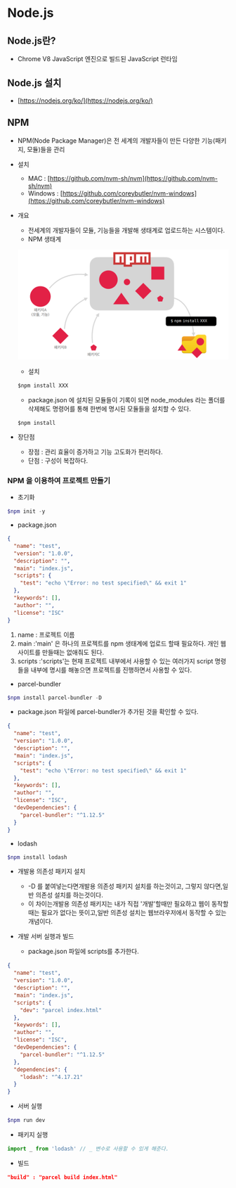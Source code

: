 # Node.js
## Node.js란?

- Chrome V8 JavaScript 엔진으로 빌드된 JavaScript 런타임

## Node.js 설치

- [https://nodejs.org/ko/](https://nodejs.org/ko/)

## NPM

- NPM(Node Package Manager)은 전 세계의 개발자들이 만든 다양한 기능(패키지, 모듈)들을 관리
- 설치
    - MAC : [https://github.com/nvm-sh/nvm](https://github.com/nvm-sh/nvm)
    - Windows : [https://github.com/coreybutler/nvm-windows](https://github.com/coreybutler/nvm-windows)
- 개요
    - 전세계의 개발자들이 모듈, 기능들을 개발해 생태계로 업로드하는 시스템이다.
    - NPM 생태계
    
    ![생태계](./image/npm개요.PNG)
    
    - 설치
    
    ```jsx
    $npm install XXX
    ```
    
    - package.json 에 설치된 모듈들이 기록이 되면 node_modules 라는 폴더를 삭제해도 명령어를 통해 한번에 명시된 모듈들을 설치할 수 있다.
    
    ```
    $npm install
    ```
    
- 장단점
    - 장점 : 관리 효율이 증가하고 기능 고도화가 편리하다.
    - 단점 : 구성이 복잡하다.

### NPM 을 이용하여 프로젝트 만들기

- 초기화

```powershell
$npm init -y
```

- package.json

```json
{
  "name": "test",
  "version": "1.0.0",
  "description": "",
  "main": "index.js",
  "scripts": {
    "test": "echo \"Error: no test specified\" && exit 1"
  },
  "keywords": [],
  "author": "",
  "license": "ISC"
}
```

1. name : 프로젝트 이름
2. main :'main' 은 하나의 프로젝트를 npm 생태계에 업로드 할때 필요하다. 개인 웹사이트를 만들때는 없애줘도 된다.
3. scripts :'scripts'는 현재 프로젝트 내부에서 사용할 수 있는 여러가지 script 명령들을 내부에 명시를 해놓으면 프로젝트를 진행하면서 사용할 수 있다.

- parcel-bundler

```powershell
$npm install parcel-bundler -D
```

- package.json 파일에 parcel-bundler가 추가된 것을 확인할 수 있다.

```json
{
  "name": "test",
  "version": "1.0.0",
  "description": "",
  "main": "index.js",
  "scripts": {
    "test": "echo \"Error: no test specified\" && exit 1"
  },
  "keywords": [],
  "author": "",
  "license": "ISC",
  "devDependencies": {
    "parcel-bundler": "^1.12.5"
  }
}
```

- lodash

```powershell
$npm install lodash
```

- 개발용 의존성 패키지 설치
    - -D 를 붙여넣는다면개발용 의존성 패키지 설치를 하는것이고, 그렇지 않다면,일반 의존성 설치를 하는것이다.
    - 이 차이는개발용 의존성 패키지는 내가 직접 '개발'할때만 필요하고 웹이 동작할때는 필요가 없다는 뜻이고,일반 의존성 설치는 웹브라우저에서 동작할 수 있는 개념이다.
    
- 개발 서버 실행과 빌드
    - package.json 파일에 scripts를 추가한다.

```json
{
  "name": "test",
  "version": "1.0.0",
  "description": "",
  "main": "index.js",
  "scripts": {
    "dev": "parcel index.html"
  },
  "keywords": [],
  "author": "",
  "license": "ISC",
  "devDependencies": {
    "parcel-bundler": "^1.12.5"
  },
  "dependencies": {
    "lodash": "^4.17.21"
  }
}
```

- 서버 실행

```powershell
$npm run dev
```

- 패키지 실행

```jsx
import _ from 'lodash' // _ 변수로 사용할 수 있게 해준다.
```

- 빌드

```json
"build" : "parcel build index.html"
```
